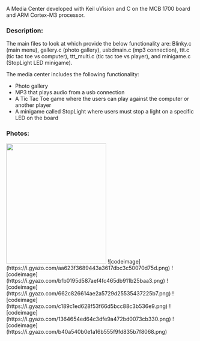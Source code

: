 
A Media Center developed with Keil uVision and C on the MCB 1700 board and ARM Cortex-M3 processor. 

### Description: 
The main files to look at which provide the below functionality are: Blinky.c (main menu), gallery.c (photo gallery), usbdmain.c (mp3 connection), ttt.c (tic tac toe vs computer), ttt_multi.c (tic tac toe vs player), and minigame.c (StopLight LED minigame).

The media center includes the following functionality:
* Photo gallery 
* MP3 that plays audio from a usb connection
* A Tic Tac Toe game where the users can play against the computer or another player
* A minigame called StopLight where users must stop a light on a specific LED on the board

### Photos:
<img src="https://i.gyazo.com/aa623f3689443a3617dbc3c50070d75d.png" width="266" height="320" />
![codeimage](https://i.gyazo.com/aa623f3689443a3617dbc3c50070d75d.png) 
![codeimage](https://i.gyazo.com/bfb0195d587aef4fc465db911b25baa3.png)
![codeimage](https://i.gyazo.com/662c826614ae2a5729d25535437225b7.png) 
![codeimage](https://i.gyazo.com/c189c1ed628f53f66d5bcc88c3b536e9.png)
![codeimage](https://i.gyazo.com/1364654ed64c3dfe9a472bd0073cb330.png) 
![codeimage](https://i.gyazo.com/b40a540b0e1a16b555f9fd835b7f8068.png)

